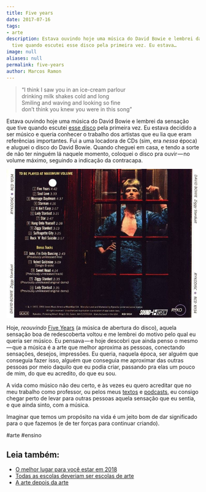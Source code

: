 ```yaml
---
title: Five years
date: 2017-07-16
tags:
- arte
description: Estava ouvindo hoje uma música do David Bowie e lembrei da sensação que
  tive quando escutei esse disco pela primeira vez. Eu estava…
image: null
aliases: null
permalink: five-years
author: Marcos Ramon
---
```

> “I think I saw you in an ice-cream parlour  
drinking milk shakes cold and long  
Smiling and waving and looking so fine  
don’t think you knew you were in this song”

Estava ouvindo hoje uma música do David Bowie e lembrei da sensação que tive quando escutei [esse disco](https://open.spotify.com/album/48D1hRORqJq52qsnUYZX56) pela primeira vez. Eu estava decidido a ser músico e queria conhecer o trabalho dos artistas que eu lia que eram referências importantes. Fui a uma locadora de CDs (sim, era _nessa_ época) e aluguei o disco do David Bowie. Quando cheguei em casa, e tendo a sorte de não ter ninguém lá naquele momento, coloquei o disco pra ouvir — no volume máximo, seguindo a indicação da contracapa.

<img src="/assets/img/five-years-medium.jpeg">

Hoje, _reouvindo_ [Five Years](https://open.spotify.com/track/1JIzFhI9Lt5FyslawmHCBi) (a música de abertura do disco), aquela sensação boa de redescoberta voltou e me lembrei do motivo pelo qual eu queria ser músico. Eu pensava — e hoje descobri que ainda penso o mesmo — que a música é a arte que melhor aproxima as pessoas, conectando sensações, desejos, impressões. Eu queria, naquela época, ser alguém que conseguia fazer isso, alguém que conseguia me aproximar das outras pessoas por meio daquilo que eu podia criar, passando pra elas um pouco de mim, do que eu acredito, do que eu sou.

A vida como músico não deu certo, e às vezes eu quero acreditar que no meu trabalho como professor, ou pelos meus [textos](https://arcano5.com.br/archive) e [podcasts](https://www.marcosramon.net/podcast), eu consigo chegar perto de levar para outras pessoas aquela sensação que eu sentia, e que ainda sinto, com a música.

Imaginar que temos um propósito na vida é um jeito bom de dar significado para o que fazemos (e de ter forças para continuar criando).


#arte #ensino<div class="leia-tambem" markdown="1">
## Leia também:

- <a href="/o-melhor-lugar-para-voce-estar-em-2018">O melhor lugar para você estar em 2018</a>
- <a href="/todas-as-escolas-deveriam-ser-escolas-de-arte">Todas as escolas deveriam ser escolas de arte</a>
- <a href="/a-arte-depois-da-arte">A arte depois da arte</a>
</div>